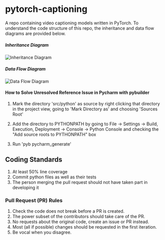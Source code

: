 # pytorch-captioning

A repo containing video captioning models written in PyTorch. To understand the code structure of this repo, the inheritance and data flow diagrams are provided below.

##### Inheritance Diagram
![Inheritance Diagram](https://github.com/TwentyBN/pytorch-captioning/blob/master/images/Inheritance_Diagram.jpg?raw=true "Inheritance Diagram")

##### Data Flow Diagram 
![Data Flow Diagram](https://github.com/TwentyBN/pytorch-captioning/blob/master/images/Data_Flow_Diagram.jpg?raw=true "Data Flow Diagram")

#### How to Solve Unresolved Reference Issue in Pycharm with pybuilder

1. Mark the directory 'src/python' as source by right clicking that directory in the project view, going to 'Mark Directory as' and choosing 'Sources Root'

2. Add the directory to PYTHONPATH by going to File -> Settings -> Build, Execution, Deployment -> Console -> Python Console and checking the "Add source roots to PYTHONPATH" box

3. Run 'pyb pycharm\_generate'   

## Coding Standards

1. At least 50% line coverage
2. Commit python files as well as their tests
3. The person merging the pull request should not have taken part in developing it

### Pull Request (PR) Rules

1. Check the code does not break before a PR is created.
2. The power subset of the contributors should take care of the PR.
3. No requests about the original code, create an issue or PR instead.
4. Most (all if possible) changes should be requested in the first iteration.
5. Be vocal when you disagree.
